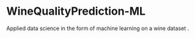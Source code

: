 # WineQualityPrediction-ML
Applied data science in the form of machine learning on a wine dataset .
